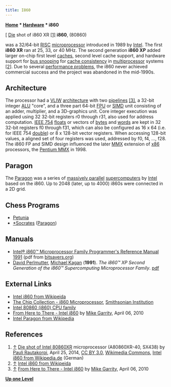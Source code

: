 ```yaml
---
title: I860
---
```

**[Home](Home "Home") * [Hardware](Hardware "Hardware") * i860**

\[ [Die](https://en.wikipedia.org/wiki/Die_%28integrated_circuit%29) shot of i860 XR <a id="cite-note-1" href="#cite-ref-1">[1]</a>
**i860**, (80860)

was a 32/64-bit [RISC](https://en.wikipedia.org/wiki/Reduced_instruction_set_computing) [microprocessor](https://en.wikipedia.org/wiki/Microprocessor) introduced in 1989 by [Intel](Intel "Intel"). The first **i860 XR** ran at 25, 33, or 40 MHz. The second generation **i860 XP** added larger on-chip first level [caches](Memory#Cache "Memory"), second level cache support, and hardware support for [bus snooping](https://en.wikipedia.org/wiki/Bus_sniffing) for [cache consistency](https://en.wikipedia.org/wiki/Cache_coherence) in [multiprocessor](https://en.wikipedia.org/wiki/Multiprocessing) systems <a id="cite-note-2" href="#cite-ref-2">[2]</a>. Due to several [performance problems](https://en.wikipedia.org/wiki/Intel_i860#Performance_.28problems.29), the i860 never achieved commercial success and the project was abandoned in the mid-1990s.

## Architecture

The processor had a [VLIW](https://en.wikipedia.org/wiki/Very_long_instruction_word) [architecture](https://en.wikipedia.org/wiki/Microarchitecture) with two [pipelines](https://en.wikipedia.org/wiki/Classic_RISC_pipeline) <a id="cite-note-3" href="#cite-ref-3">[3]</a>, a 32-bit integer [ALU](Combinatorial_Logic#ALU "Combinatorial Logic") "core", and a three part 64-bit [FPU](https://en.wikipedia.org/wiki/Floating-point_unit) or [SIMD](SIMD_and_SWAR_Techniques "SIMD and SWAR Techniques") unit consisting of an adder, multiplier, and a 3D-graphics unit. Core integer execution was applied using 32 32-bit registers r0 through r31, also used for address computation. [IEEE 754](https://en.wikipedia.org/wiki/IEEE_754-1985) [floats](Float "Float") or vectors of [bytes](Byte "Byte") and [words](Word "Word") are kept in 32 32-bit registers f0 through f31, which can also be configured as 16 x 64 (i.e. for IEEE 754 [double](Double "Double")) or 8 x 128-bit vector registers. When accessing 128-bit values, a aligned set of four registers was used, addressed by f0, f4, ..., f28. The i860 FP and SIMD design influenced the later [MMX](MMX "MMX") extension of [x86](X86 "X86") processors, the [Pentium MMX](https://en.wikipedia.org/wiki/P5_%28microarchitecture%29) in 1998.

## Paragon

The [Paragon](Paragon "Paragon") was a series of [massively parallel](https://en.wikipedia.org/wiki/Massively_parallel_%28computing%29) [supercomputers](https://en.wikipedia.org/wiki/Supercomputer) by [Intel](Intel "Intel") based on the i860. Up to 2048 (later, up to 4000) i860s were connected in a 2D grid.

## Chess Programs

- [Petunia](Petunia "Petunia")
- [\*Socrates](Star_Socrates "Star Socrates") ([Paragon](Paragon "Paragon"))

## Manuals

- [Intel® i860™ Microprocessor Family Programmer's Reference Manual 1991](http://bitsavers.trailing-edge.com/pdf/intel/i860/240875-001_i860_64-Bit_Microprocessor_Programmers_Reference_May91.pdf) (pdf from [bitsavers.org](http://www.mirrorservice.org/sites/www.bitsavers.org/))
- [David Perlmutter](http://allthingsd.com/20131023/dadi-perlmutter-to-leave-intel-early-next-year/), [Michael Kagan](http://www.opentechisrael.org/#!untitled/c1ah7) (**1991**). *The i860™ XP Second Generation of the i860™ Supercomputing Microprocessor Family*. [pdf](http://www.hotchips.org/wp-content/uploads/hc_archives/hc03/2_Mon/HC3.S3/HC3.3.2.pdf)

## External Links

- [Intel i860 from Wikipeida](https://en.wikipedia.org/wiki/Intel_i860)
- [The Chip Collection - i860 Microprocessor](http://smithsonianchips.si.edu/intel/i860.htm), [Smithsonian Institution](https://en.wikipedia.org/wiki/Smithsonian_Institution)
- [Intel 80860 (i860) CPU family](http://www.cpu-world.com/CPUs/80860/)
- [From Here to There - Intel i860](http://blog.garritys.org/2010/04/intel-i860.html) by [Mike Garrity](http://blog.garritys.org/author/mike), April 06, 2010
- [Intel Paragon from Wikipedia](https://en.wikipedia.org/wiki/Intel_Paragon)

## References

1. <a id="cite-ref-1" href="#cite-note-1">↑</a> [Die shot of Intel 80860XR](https://commons.wikimedia.org/wiki/File:Intel_80860XR_die2.JPG) microprocessor (A80860XR-40, SX438) by [Pauli Rautakorpi](https://commons.wikimedia.org/wiki/User:Birdman86), April 25, 2014, [CC BY 3.0](https://creativecommons.org/licenses/by/3.0/deed.en), [Wikimedia Commons](https://en.wikipedia.org/wiki/Wikimedia_Commons), [Intel i860 from Wikipedia.de](https://de.wikipedia.org/wiki/Intel_i860) (German)
1. <a id="cite-ref-2" href="#cite-note-2">↑</a> [Intel i860 from Wikipeida](https://en.wikipedia.org/wiki/Intel_i860)
1. <a id="cite-ref-3" href="#cite-note-3">↑</a> [From Here to There - Intel i860](http://blog.garritys.org/2010/04/intel-i860.html) by [Mike Garrity](http://blog.garritys.org/author/mike), April 06, 2010

**[Up one Level](Hardware "Hardware")**

